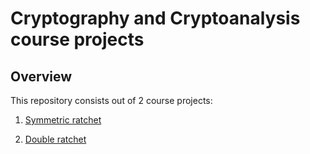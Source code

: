 # Cryptography and Cryptoanalysis course projects

## Overview
This repository consists out of 2 course projects:

1. [Symmetric ratchet](https://signal.org/docs/specifications/doubleratchet/)

2. [Double ratchet](https://signal.org/docs/specifications/doubleratchet/)
